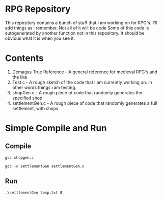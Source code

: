 # RPG Repository
This repository contains a bunch of stuff that i am working on for RPG's. I'll add things as i remember. Not all of it will be code
Some of this code is autogenerated by another function not in this repository. It should be obvious what it is when you see it.
# Contents
  1. Demagus True Reference - A general reference for medieval RPG's and the like
  2. Test.c - A rough sketch of the code that i am currently working on. In other words things i am testing.
  3. shopGen.c - A rough piece of code that randomly generates the specified shop
  4. settlementGen.c - A rough piece of code that randomly generates a full settlement, with shops
# Simple Compile and Run
## Compile
`gcc shopgen.c`

`gcc -o settlementGen settlementGen.c`

## Run
`.\settlementGen temp.txt 0`
